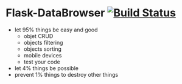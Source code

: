 Flask-DataBrowser [![Build Status](https://travis-ci.org/xiechao06/Flask-DataBrowser.png?branch=master)](https://travis-ci.org/xiechao06/Flask-DataBrowser)
=================


* let 95% things be easy and good
  * objet CRUD
  * objects filtering
  * objects sorting
  * mobile devices
  * test your code
* let 4% things be possible
* prevent 1% things to destroy other things  
